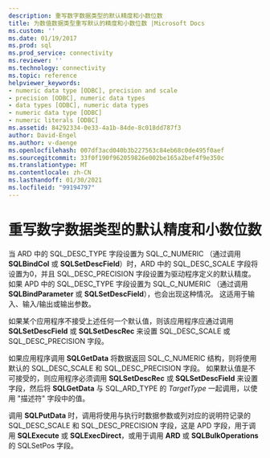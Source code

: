 ```yaml
---
description: 重写数字数据类型的默认精度和小数位数
title: 为数值数据类型重写默认的精度和小数位数 |Microsoft Docs
ms.custom: ''
ms.date: 01/19/2017
ms.prod: sql
ms.prod_service: connectivity
ms.reviewer: ''
ms.technology: connectivity
ms.topic: reference
helpviewer_keywords:
- numeric data type [ODBC], precision and scale
- precision [ODBC], numeric data types
- data types [ODBC], numeric data types
- numeric data type [ODBC]
- numeric literals [ODBC]
ms.assetid: 84292334-0e33-4a1b-84de-8c018dd787f3
author: David-Engel
ms.author: v-daenge
ms.openlocfilehash: 007df3acd040b3b227563c84eb68c0de495f0aef
ms.sourcegitcommit: 33f0f190f962059826e002be165a2bef4f9e350c
ms.translationtype: MT
ms.contentlocale: zh-CN
ms.lasthandoff: 01/30/2021
ms.locfileid: "99194797"
---
```

# <a name="overriding-default-precision-and-scale-for-numeric-data-types"></a>重写数字数据类型的默认精度和小数位数
当 ARD 中的 SQL_DESC_TYPE 字段设置为 SQL_C_NUMERIC （通过调用 **SQLBindCol** 或 **SQLSetDescField**）时，ARD 中的 SQL_DESC_SCALE 字段将设置为0，并且 SQL_DESC_PRECISION 字段设置为驱动程序定义的默认精度。 如果 APD 中的 SQL_DESC_TYPE 字段设置为 SQL_C_NUMERIC （通过调用 **SQLBindParameter** 或 **SQLSetDescField**），也会出现这种情况。 这适用于输入、输入/输出或输出参数。  
  
 如果某个应用程序不接受上述任何一个默认值，则该应用程序应通过调用 **SQLSetDescField** 或 **SQLSetDescRec** 来设置 SQL_DESC_SCALE 或 SQL_DESC_PRECISION 字段。  
  
 如果应用程序调用 **SQLGetData** 将数据返回 SQL_C_NUMERIC 结构，则将使用默认的 SQL_DESC_SCALE 和 SQL_DESC_PRECISION 字段。 如果默认值是不可接受的，则应用程序必须调用 **SQLSetDescRec** 或 **SQLSetDescField** 来设置字段，然后将 **SQLGetData** 与 SQL_ARD_TYPE 的 *TargetType* 一起调用，以使用 "描述符" 字段中的值。  
  
 调用 **SQLPutData** 时，调用将使用与执行时数据参数或列对应的说明符记录的 SQL_DESC_SCALE 和 SQL_DESC_PRECISION 字段，这是 APD 字段，用于调用 **SQLExecute** 或 **SQLExecDirect**，或用于调用 **ARD** 或 **SQLBulkOperations** 的 SQLSetPos 字段。
